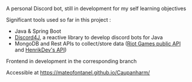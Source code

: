 A personal Discord bot, still in development for my self learning objectives

Significant tools used so far in this project :
- Java & Spring Boot
- [Discord4J](https://github.com/Discord4J/Discord4J), a reactive library to develop discord bots for Java
- MongoDB and Rest APIs to collect/store data ([Riot Games public API](https://developer.riotgames.com/) and [HenrikDev's API](https://app.swaggerhub.com/apis-docs/Henrik-3/HenrikDev-API/3.0.0#/))

Frontend in development in the corresponding branch

Accessible at https://mateofontanel.github.io/Caupanharm/